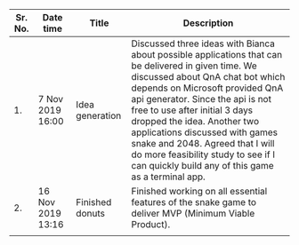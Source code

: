 | Sr. No. | Date time         | Title           | Description                                                                                                                                                                                                                                                                                                                                                                                                                                    |
|---------|-------------------|-----------------|------------------------------------------------------------------------------------------------------------------------------------------------------------------------------------------------------------------------------------------------------------------------------------------------------------------------------------------------------------------------------------------------------------------------------------------------|
| 1.      | 7 Nov 2019 16:00  | Idea generation | Discussed three ideas with Bianca about possible applications that can be delivered in given time. We discussed about QnA chat bot which depends on Microsoft provided QnA api generator. Since the api is not free to use after initial 3 days dropped the idea. Another two applications discussed with games snake and 2048. Agreed that I will do more feasibility study to see if I can quickly build any of this game as a terminal app. |
| 2.      | 16 Nov 2019 13:16 | Finished donuts | Finished working on all essential features of the snake game to deliver MVP (Minimum Viable Product).                                                                                                                                                                                                                                                                                                                                          |
|         |                   |                 |                                                                                                                                                                                                                                                                                                                                                                                                                                                |